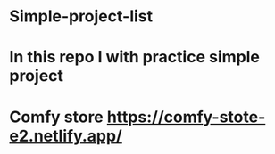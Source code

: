 # Simple-project-list 
# In this repo I with practice simple project 
# Comfy store  https://comfy-stote-e2.netlify.app/ 